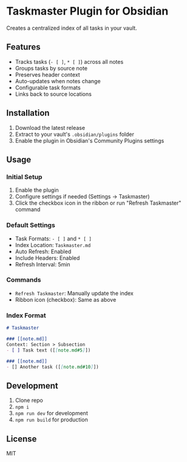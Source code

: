 # Taskmaster Plugin for Obsidian

Creates a centralized index of all tasks in your vault.

## Features

- Tracks tasks (`- [ ]`, `* [ ]`) across all notes
- Groups tasks by source note
- Preserves header context
- Auto-updates when notes change
- Configurable task formats
- Links back to source locations

## Installation

1. Download the latest release
2. Extract to your vault's `.obsidian/plugins` folder
3. Enable the plugin in Obsidian's Community Plugins settings

## Usage

### Initial Setup

1. Enable the plugin
2. Configure settings if needed (Settings → Taskmaster)
3. Click the checkbox icon in the ribbon or run "Refresh Taskmaster" command

### Default Settings

- Task Formats: `- [ ]` and `* [ ]`
- Index Location: `Taskmaster.md`
- Auto Refresh: Enabled
- Include Headers: Enabled
- Refresh Interval: 5min

### Commands

- `Refresh Taskmaster`: Manually update the index
- Ribbon icon (checkbox): Same as above

### Index Format

```markdown
# Taskmaster

### [[note.md]]
Context: Section > Subsection
- [ ] Task text ([[note.md#5]])

### [[note.md]]
- [] Another task ([[note.md#10]])
```

## Development

1. Clone repo
2. `npm i`
3. `npm run dev` for development
4. `npm run build` for production

## License

MIT
